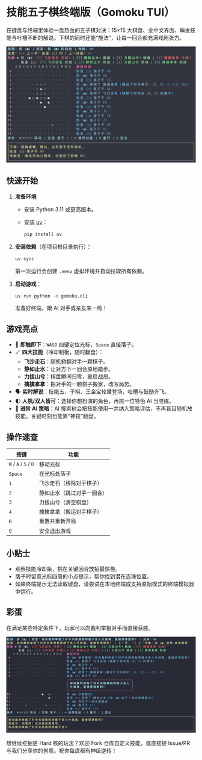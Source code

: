 # 技能五子棋终端版（Gomoku TUI）

在键盘与终端里体验一盘热血的五子棋对决：15×15 大棋盘、全中文界面、瞬发技能与吐槽不断的解说。下棋的同时还能“施法”，让每一回合都充满戏剧张力。

![alt text](images/play.png)

## 快速开始

1. **准备环境**
   - 安装 Python 3.11 或更高版本。
   - 安装 [uv](https://github.com/astral-sh/uv)：

     ```bash
     pip install uv
     ```

2. **安装依赖**（在项目根目录执行）：

   ```bash
   uv sync
   ```

   第一次运行会创建 `.venv` 虚拟环境并自动拉取所有依赖。

3. **启动游戏**：

   ```bash
   uv run python -m gomoku.cli
   ```

   准备好终端，跟 AI 对手或亲友来一局！

## 游戏亮点

- 🎯 **即触即下**：`WASD` 四键定位光标，`Space` 直接落子。
- 🪄 **四大技能**（冷却制衡，随时翻盘）：
  - **飞沙走石**：随机掀翻对手一颗棋子。
  - **静如止水**：让对方下一回合原地踏步。
  - **力拔山兮**：棋盘瞬间归零，重启战局。
  - **擒擒拿拿**：把对手的一颗棋子搬家，改写局势。
- 🗣️ **实时解说**：技能五、子棋、王金宝轮番登场，吐槽与鼓励齐飞。
- 🌓 **人机/双人皆可**：选择你想扮演的角色，再挑一位特色 AI 当陪练。
- 🤖 **进阶 AI 策略**：AI 搜索树会把技能使用一并纳入策略评估，不再盲目随机放技能，关键时刻也能靠“神技”翻盘。

## 操作速查

| 按键 | 功能 |
| ---- | ---- |
| `W` / `A` / `S` / `D` | 移动光标 |
| `Space` | 在光标处落子 |
| `1` | 飞沙走石（移除对手棋子） |
| `2` | 静如止水（跳过对手一回合） |
| `3` | 力拔山兮（清空棋盘） |
| `4` | 擒擒拿拿（搬运对手棋子） |
| `R` | 重置并重新开局 |
| `Q` | 安全退出游戏 |

## 小贴士

- 观察技能冷却条，挑在关键回合放招最惊艳。
- 落子时留意光标四周的小点提示，帮你找到潜在连珠位置。
- 如果终端提示无法读取键盘，请尝试在本地终端或支持原始模式的终端模拟器中运行。

## 彩蛋

在满足某些特定条件下，玩家可以向裁判举报对手而直接获胜。

![alt text](images/secret.png)


想继续挖掘更 Hard 核的玩法？欢迎 Fork 仓库自定义技能，或直接提 Issue/PR 与我们分享你的创意。祝你每盘都有神级逆转！
